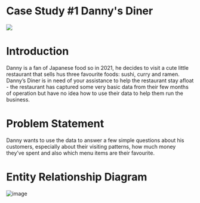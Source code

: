 # Case Study #1 Danny's Diner
<img src="https://user-images.githubusercontent.com/77920592/199073813-1b1d6aa7-105d-4ab0-9dab-0444b0ef6095.png">

# Introduction
Danny is a fan of Japanese food so in 2021, he decides to visit a cute little restaurant that sells hus three favourite foods: sushi, curry and ramen. 
Danny’s Diner is in need of your assistance to help the restaurant stay afloat - the restaurant has captured some very basic data from their few months of operation but have no idea how to use their data to help them run the business.

# Problem Statement

Danny wants to use the data to answer a few simple questions about his customers, especially about their visiting patterns, how much money they’ve spent and also which menu items are their favourite. 

# Entity Relationship Diagram

![image](https://user-images.githubusercontent.com/81607668/127271130-dca9aedd-4ca9-4ed8-b6ec-1e1920dca4a8.png)
